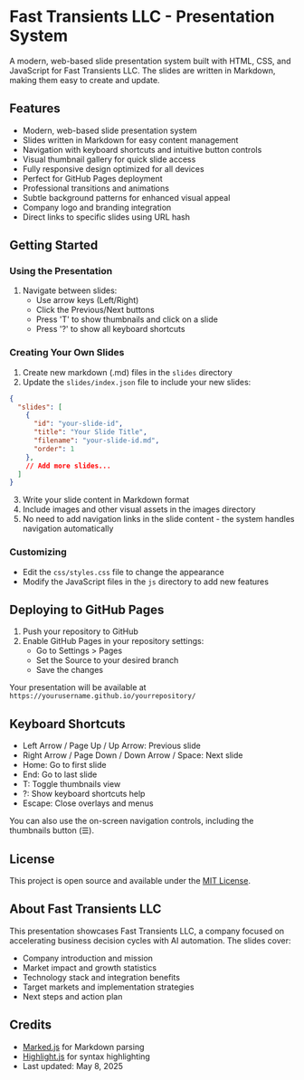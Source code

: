 # Fast Transients LLC - Presentation System

A modern, web-based slide presentation system built with HTML, CSS, and JavaScript for Fast Transients LLC. The slides are written in Markdown, making them easy to create and update.

## Features

- Modern, web-based slide presentation system
- Slides written in Markdown for easy content management
- Navigation with keyboard shortcuts and intuitive button controls
- Visual thumbnail gallery for quick slide access
- Fully responsive design optimized for all devices
- Perfect for GitHub Pages deployment
- Professional transitions and animations
- Subtle background patterns for enhanced visual appeal
- Company logo and branding integration
- Direct links to specific slides using URL hash

## Getting Started

### Using the Presentation

1. Navigate between slides:
   - Use arrow keys (Left/Right)
   - Click the Previous/Next buttons
   - Press 'T' to show thumbnails and click on a slide
   - Press '?' to show all keyboard shortcuts

### Creating Your Own Slides

1. Create new markdown (.md) files in the `slides` directory
2. Update the `slides/index.json` file to include your new slides:

```json
{
  "slides": [
    {
      "id": "your-slide-id",
      "title": "Your Slide Title",
      "filename": "your-slide-id.md",
      "order": 1
    },
    // Add more slides...
  ]
}
```

3. Write your slide content in Markdown format
4. Include images and other visual assets in the images directory
5. No need to add navigation links in the slide content - the system handles navigation automatically

### Customizing

- Edit the `css/styles.css` file to change the appearance
- Modify the JavaScript files in the `js` directory to add new features

## Deploying to GitHub Pages

1. Push your repository to GitHub
2. Enable GitHub Pages in your repository settings:
   - Go to Settings > Pages
   - Set the Source to your desired branch
   - Save the changes

Your presentation will be available at `https://yourusername.github.io/yourrepository/`

## Keyboard Shortcuts

- Left Arrow / Page Up / Up Arrow: Previous slide
- Right Arrow / Page Down / Down Arrow / Space: Next slide
- Home: Go to first slide
- End: Go to last slide
- T: Toggle thumbnails view
- ?: Show keyboard shortcuts help
- Escape: Close overlays and menus

You can also use the on-screen navigation controls, including the thumbnails button (☰).

## License

This project is open source and available under the [MIT License](LICENSE).

## About Fast Transients LLC

This presentation showcases Fast Transients LLC, a company focused on accelerating business decision cycles with AI automation. The slides cover:

- Company introduction and mission
- Market impact and growth statistics
- Technology stack and integration benefits
- Target markets and implementation strategies
- Next steps and action plan

## Credits

- [Marked.js](https://marked.js.org/) for Markdown parsing
- [Highlight.js](https://highlightjs.org/) for syntax highlighting
- Last updated: May 8, 2025
